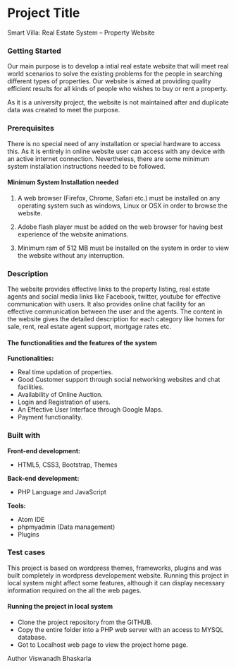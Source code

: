 # Project Title
Smart Villa: Real Estate System – Property Website

### Getting Started
Our main purpose is to develop a intial real estate website that will meet real world scenarios to solve the existing problems for the people in searching different types of properties. Our website is aimed at providing quality efficient results for all kinds of people who wishes to buy or rent a property. 

As it is a university project, the website is not maintained after and duplicate data was created to meet the purpose. 

### Prerequisites

There is no special need of any installation or special hardware to access this. As it is entirely in online website user can access with any device with an active internet connection. Nevertheless, there are some minimum system installation instructions needed to be followed.

#### Minimum System Installation needed
1. A web browser (Firefox, Chrome, Safari etc.) must be installed on any operating system such as windows, Linux or OSX in order to browse the website.

2. Adobe flash player must be added on the web browser for having best experience of the website animations.

3. Minimum ram of 512 MB must be installed on the system in order to view the website without any interruption.

### Description
The website provides effective links to the property listing, real estate agents and social media links like Facebook, twitter, youtube for effective communication with users. It also provides online chat facility for an effective communication between the user and the agents. The content in the website gives the detailed description for each category like homes for sale, rent, real estate agent support, mortgage rates etc. 

#### The functionalities and the features of the system

__Functionalities:__
* Real time updation of properties.
* Good Customer support through social networking websites and chat facilities.
* Availability of Online Auction.
* Login and Registration of users. 
* An Effective User Interface through Google Maps.
* Payment functionality.

### Built with
__Front-end development:__
* HTML5, CSS3, Bootstrap, Themes

__Back-end development:__
* PHP Language and JavaScript

__Tools:__
* Atom IDE
* phpmyadmin (Data management)
* Plugins

### Test cases
This project is based on wordpress themes, frameworks, plugins and was built completely in wordpress developement website. Running this project in local system might affect some features, although it can display necessary information required on the all the web pages.

#### Running the project in local system
* Clone the project repository from the GITHUB.
* Copy the entire folder into a PHP web server with an access to MYSQL database.
* Got to Localhost web page to view the project home page. 

Author
Viswanadh Bhaskarla
